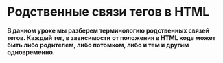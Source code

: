 # Родственные связи тегов в HTML

__В данном уроке мы разберем терминологию родственных связей тегов. Каждый тег, в зависимости от положения в HTML коде
        может быть либо родителем, либо потомком, либо и тем и другим одновременно.__
